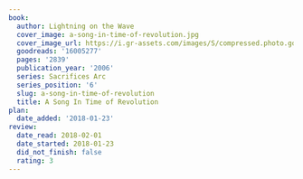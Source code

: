 ```yaml
---
book:
  author: Lightning on the Wave
  cover_image: a-song-in-time-of-revolution.jpg
  cover_image_url: https://i.gr-assets.com/images/S/compressed.photo.goodreads.com/books/1579183787l/16005277._SX98_.jpg
  goodreads: '16005277'
  pages: '2839'
  publication_year: '2006'
  series: Sacrifices Arc
  series_position: '6'
  slug: a-song-in-time-of-revolution
  title: A Song In Time of Revolution
plan:
  date_added: '2018-01-23'
review:
  date_read: 2018-02-01
  date_started: 2018-01-23
  did_not_finish: false
  rating: 3
---
```

